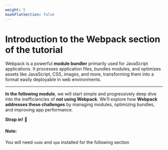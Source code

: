 ```yaml
---
weight: 5
bookFlatSection: false
---
```

# **Introduction to the Webpack section of the tutorial**

Webpack is a powerful **module bundler** primarily used for JavaScript applications. It processes application files, bundles modules, and optimizes assets like JavaScript, CSS, images, and more, transforming them into a format easily deployable in web environments.

---

**In the following module**, we will start simple and progressively deep dive into the inefficiencies of **not using Webpack**. We’ll explore how **Webpack addresses these challenges** by managing modules, optimizing bundles, and improving app performance.

**Strap in!** 🚀

#### Note:
You will need `node` and `npm` installed for the following section